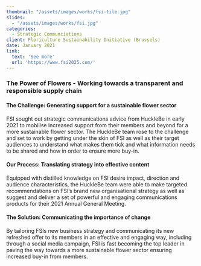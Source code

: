 ```yaml
---
thumbnail: "/assets/images/works/fsi-tile.jpg"
slides:
  - "/assets/images/works/fsi.jpg"
categories:
  - Strategic Communciations
client: Floriculture Sustainability Initiative (Brussels)
date: January 2021
link:
  text: 'See more'
  url: 'https://www.fsi2025.com/'
---
```


### The Power of Flowers - Working towards a transparent and responsible supply chain

#### The Challenge: Generating support for a sustainable flower sector

FSI sought out strategic communications advice from HuckleBe in early 2021 to mobilise increased support from their members and beyond for a more sustainable flower sector. The HuckleBe team rose to the challenge and set to work by getting under the skin of FSI as well as their target audiences to understand what makes them tick and what information needs to be shared and how in order to ensure more buy-in. 

#### Our Process: Translating strategy into effective content

Equipped with distilled knowledge on FSI desire impact, direction and audience characteristics, the HuckleBe team were able to make targeted recommendations on FSI’s brand new organisational strategy as well as suggest and deliver a set of powerful and engaging communications products for their 2021 Annual General Meeting.

#### The Solution: Communicating the importance of change

By tailoring FSIs new business strategy and communicating its new refreshed offer to its members in an effective and engaging way, including through a social media campaign, FSI is fast becoming the top leader in paving the way towards a more sustainable flower sector ensuring increased buy-in from members.

